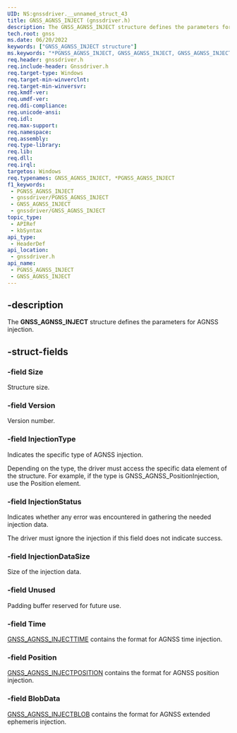 ```yaml
---
UID: NS:gnssdriver.__unnamed_struct_43
title: GNSS_AGNSS_INJECT (gnssdriver.h)
description: The GNSS_AGNSS_INJECT structure defines the parameters for AGNSS injection.
tech.root: gnss
ms.date: 06/20/2022
keywords: ["GNSS_AGNSS_INJECT structure"]
ms.keywords: "*PGNSS_AGNSS_INJECT, GNSS_AGNSS_INJECT, GNSS_AGNSS_INJECT structure [Sensor Devices], PGNSS_AGNSS_INJECT, PGNSS_AGNSS_INJECT structure pointer [Sensor Devices], gnss.gnss_agnss_inject, gnssdriver/GNSS_AGNSS_INJECT, gnssdriver/PGNSS_AGNSS_INJECT"
req.header: gnssdriver.h
req.include-header: Gnssdriver.h
req.target-type: Windows
req.target-min-winverclnt: 
req.target-min-winversvr: 
req.kmdf-ver: 
req.umdf-ver: 
req.ddi-compliance: 
req.unicode-ansi: 
req.idl: 
req.max-support: 
req.namespace: 
req.assembly: 
req.type-library: 
req.lib: 
req.dll: 
req.irql: 
targetos: Windows
req.typenames: GNSS_AGNSS_INJECT, *PGNSS_AGNSS_INJECT
f1_keywords:
 - PGNSS_AGNSS_INJECT
 - gnssdriver/PGNSS_AGNSS_INJECT
 - GNSS_AGNSS_INJECT
 - gnssdriver/GNSS_AGNSS_INJECT
topic_type:
 - APIRef
 - kbSyntax
api_type:
 - HeaderDef
api_location:
 - gnssdriver.h
api_name:
 - PGNSS_AGNSS_INJECT
 - GNSS_AGNSS_INJECT
---
```


## -description

The **GNSS_AGNSS_INJECT** structure defines the parameters for AGNSS injection.

## -struct-fields

### -field Size

Structure size.

### -field Version

Version number.

### -field InjectionType

Indicates the specific type of AGNSS injection.

Depending on the type, the driver must access the specific data element of the structure. For example, if the type is GNSS_AGNSS_PositionInjection, use the Position element.

### -field InjectionStatus

Indicates whether any error was encountered in gathering the needed injection data.

The driver must ignore the injection if this field does not indicate success.

### -field InjectionDataSize

Size of the injection data.

### -field Unused

Padding buffer reserved for future use.

### -field Time

[GNSS_AGNSS_INJECTTIME](./ns-gnssdriver-gnss_agnss_injecttime.md) contains the format for AGNSS time injection.

### -field Position

[GNSS_AGNSS_INJECTPOSITION](./ns-gnssdriver-gnss_agnss_injectposition.md) contains  the format for AGNSS position injection.

### -field BlobData

[GNSS_AGNSS_INJECTBLOB](./ns-gnssdriver-gnss_agnss_injectblob.md)  contains the format for AGNSS extended ephemeris injection.
